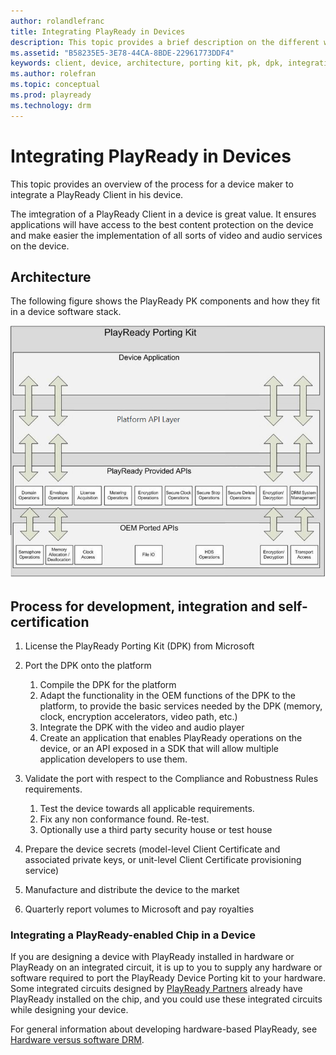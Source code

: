```yaml
---
author: rolandlefranc
title: Integrating PlayReady in Devices
description: This topic provides a brief description on the different ways to implement a DRM Client in a device and how to develop applications using DRM.
ms.assetid: "B58235E5-3E78-44CA-8BDE-22961773DDF4"
keywords: client, device, architecture, porting kit, pk, dpk, integration, embedded
ms.author: rolefran
ms.topic: conceptual
ms.prod: playready
ms.technology: drm
---
```



# Integrating PlayReady in Devices

This topic provides an overview of the process for a device maker to integrate a PlayReady Client in his device.

The imtegration of a PlayReady Client in a device is great value. It ensures applications will have access to the best content protection on the device and make easier the implementation of all sorts of video and audio services on the device.


## Architecture


The following figure shows the PlayReady PK components and how they fit in a device software stack.

![Porting Kit Architecture](../images/pk_in_device.png)


## Process for development, integration and self-certification

1. License the PlayReady Porting Kit (DPK) from Microsoft

2. Port the DPK onto the platform

    1. Compile the DPK for the platform
    2. Adapt the functionality in the OEM functions of the DPK to the platform, to provide the basic services needed by the DPK (memory, clock, encryption accelerators, video path, etc.)
    3. Integrate the DPK with the video and audio player
    4. Create an application that enables PlayReady operations on the device, or an API exposed in a SDK that will allow multiple application developers to use them.

3. Validate the port with respect to the Compliance and Robustness Rules requirements. 

    1. Test the device towards all applicable requirements.
    2. Fix any non conformance found. Re-test.
    3. Optionally use a third party security house or test house

4. Prepare the device secrets (model-level Client Certificate and associated private keys, or unit-level Client Certificate provisioning service)

5. Manufacture and distribute the device to the market

6. Quarterly report volumes to Microsoft and pay royalties


### Integrating a PlayReady-enabled Chip in a Device

If you are designing a device with PlayReady installed in hardware or PlayReady on an integrated circuit, it is up to you to supply any hardware or software required to port the PlayReady Device Porting kit to your hardware. Some integrated circuits designed by [PlayReady Partners](https://www.microsoft.com/playready/partners/) already have PlayReady installed on the chip, and you could use these integrated circuits while designing your device.

For general information about developing hardware-based PlayReady, see [Hardware versus software DRM](security-level.md#hardwarevssoftware).